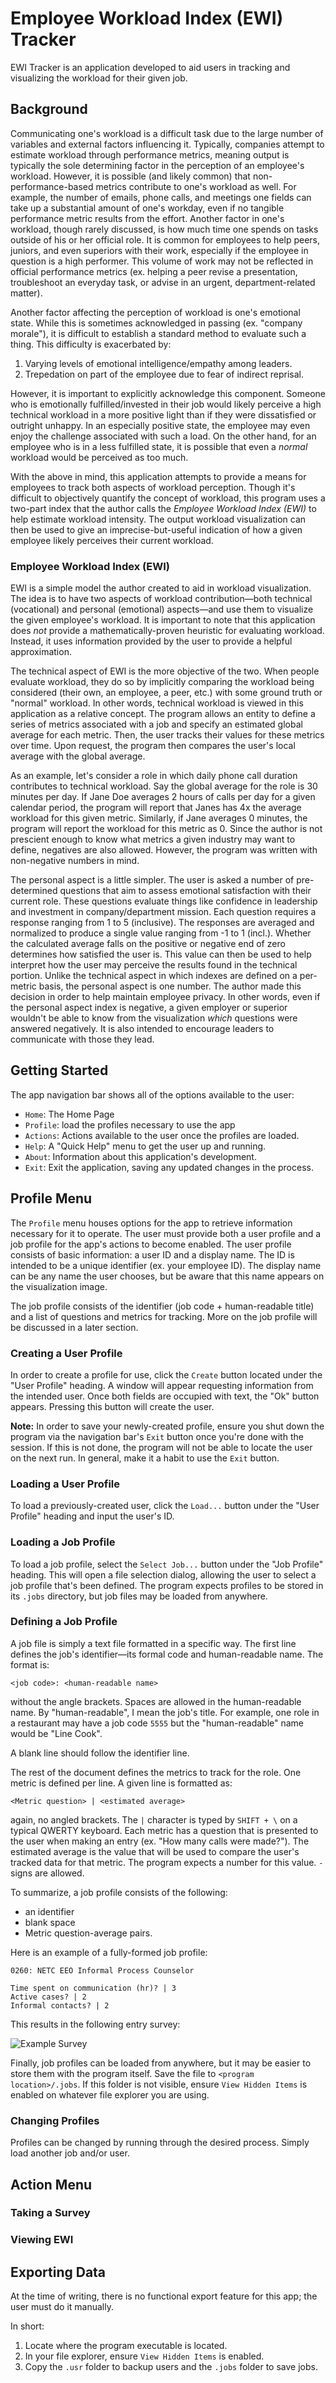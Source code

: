 # Employee Workload Index (EWI) Tracker

EWI Tracker is an application developed to aid users in tracking and visualizing the workload for
their given job.

## Background

Communicating one's workload is a difficult task due to the large number of variables and external
factors influencing it. Typically, companies attempt to estimate workload through performance
metrics, meaning output is typically the sole determining factor in the perception of an employee's
workload. However, it is possible (and likely common) that non-performance-based metrics contribute
to one's workload as well. For example, the number of emails, phone calls, and meetings one fields
can take up a substantial amount of one's workday, even if no tangible performance metric results
from the effort. Another factor in one's workload, though rarely discussed, is how much time one
spends on tasks outside of his or her official role. It is common for employees to help peers,
juniors, and even superiors with their work, especially if the employee in question is a high
performer. This volume of work may not be reflected in official performance metrics (ex. helping a
peer revise a presentation, troubleshoot an everyday task, or advise in an urgent,
department-related matter).

Another factor affecting the perception of workload is one's emotional state. While this is
sometimes acknowledged in passing (ex. "company morale"), it is difficult to establish a standard
method to evaluate such a thing. This difficulty is exacerbated by:

1. Varying levels of emotional intelligence/empathy among leaders.
2. Trepedation on part of the employee due to fear of indirect reprisal.

However, it is important to explicitly acknowledge this component. Someone who is emotionally
fulfilled/invested in their job would likely perceive a high technical workload in a more positive
light than if they were dissatisfied or outright unhappy. In an especially positive state, the
employee may even enjoy the challenge associated with such a load. On the other hand, for an
employee who is in a less fulfilled state, it is possible that even a *normal* workload would be
perceived as too much. 


With the above in mind, this application attempts to provide a means for employees to track both
aspects of workload perception. Though it's difficult to objectively quantify the concept of
workload, this program uses a two-part index that the author calls the *Employee Workload Index
(EWI)* to help estimate workload intensity. The output workload visualization can then be used to
give an imprecise-but-useful indication of how a given employee likely perceives their current
workload.

### Employee Workload Index (EWI)

EWI is a simple model the author created to aid in workload visualization. The idea is to have two
aspects of workload contribution—both technical (vocational) and personal (emotional) aspects—and
use them to visualize the given employee's workload. It is important to note that this application
does *not* provide a mathematically-proven heuristic for evaluating workload. Instead, it uses
information provided by the user to provide a helpful approximation.

The technical aspect of EWI is the more objective of the two. When people evaluate workload, they do
so by implicitly comparing the workload being considered (their own, an employee, a peer, etc.) with
some ground truth or "normal" workload. In other words, technical workload is viewed in this
application as a relative concept. The program allows an entity to define a series of metrics
associated with a job and specify an estimated global average for each metric. Then, the user tracks
their values for these metrics over time. Upon request, the program then compares the user's local
average with the global average.

As an example, let's consider a role in which daily phone call duration contributes to technical
workload. Say the global average for the role is 30 minutes per day. If Jane Doe averages 2 hours of
calls per day for a given calendar period, the program will report that Janes has 4x the average
workload for this given metric. Similarly, if Jane averages 0 minutes, the program will report the
workload for this metric as 0. Since the author is not prescient enough to know what metrics a given
industry may want to define, negatives are also allowed. However, the program was written with
non-negative numbers in mind.

The personal aspect is a little simpler. The user is asked a number of pre-determined questions that
aim to assess emotional satisfaction with their current role. These questions evaluate things like
confidence in leadership and investment in company/department mission. Each question requires a
response ranging from 1 to 5 (inclusive). The responses are averaged and normalized to produce a
single value ranging from -1 to 1 (incl.). Whether the calculated average falls on the positive or
negative end of zero determines how satisfied the user is. This value can then be used to help
interpret how the user may perceive the results found in the technical portion. Unlike the technical
aspect in which indexes are defined on a per-metric basis, the personal aspect is one number. The
author made this decision in order to help maintain employee privacy. In other words, even if the
personal aspect index is negative, a given employer or superior wouldn't be able to know from the
visualization *which* questions were answered negatively. It is also intended to encourage leaders
to communicate with those they lead.

## Getting Started

The app navigation bar shows all of the options available to the user:

- `Home`: The Home Page
- `Profile`: load the profiles necessary to use the app
- `Actions`: Actions available to the user once the profiles are loaded.
- `Help`: A "Quick Help" menu to get the user up and running.
- `About`: Information about this application's development.
- `Exit`: Exit the application, saving any updated changes in the process.

## Profile Menu

The `Profile` menu houses options for the app to retrieve information necessary for it to operate.
The user must provide both a user profile and a job profile for the app's actions to become enabled.
The user profile consists of basic information: a user ID and a display name. The ID is intended to
be a unique identifier (ex. your employee ID). The display name can be any name the user chooses,
but be aware that this name appears on the visualization image.

The job profile consists of the identifier (job code + human-readable title) and a list of questions
and metrics for tracking. More on the job profile will be discussed in a later section.

### Creating a User Profile

In order to create a profile for use, click the `Create` button located under the "User Profile"
heading. A window will appear requesting information from the intended user. Once both fields are
occupied with text, the "Ok" button appears. Pressing this button will create the user.

**Note:** In order to save your newly-created profile, ensure you shut down the program via the
navigation bar's `Exit` button once you're done with the session. If this is not done, the program
will not be able to locate the user on the next run. In general, make it a habit to use the `Exit`
button.

### Loading a User Profile

To load a previously-created user, click the `Load...` button under the "User Profile" heading and
input the user's ID.

### Loading a Job Profile

To load a job profile, select the `Select Job...` button under the "Job Profile" heading. This will
open a file selection dialog, allowing the user to select a job profile that's been defined. The
program expects profiles to be stored in its `.jobs` directory, but job files may be loaded from
anywhere.

### Defining a Job Profile

A job file is simply a text file formatted in a specific way. The first line defines the job's
identifier—its formal code and human-readable name. The format is:

```
<job code>: <human-readable name>
```
without the angle brackets. Spaces are allowed in the human-readable name. By "human-readable", I
mean the job's title. For example, one role in a restaurant may have a job code `5555` but the
"human-readable" name would be "Line Cook".

A blank line should follow the identifier line.

The rest of the document defines the metrics to track for the role. One metric is defined per line.
A given line is formatted as:

```
<Metric question> | <estimated average>
```

again, no angled brackets. The `|` character is typed by `SHIFT + \` on a typical QWERTY keyboard.
Each metric has a question that is presented to the user when making an entry (ex. "How many calls
were made?"). The estimated average is the value that will be used to compare the user's tracked
data for that metric. The program expects a number for this value. `-` signs are allowed.

To summarize, a job profile consists of the following:

- an identifier
- blank space
- Metric question-average pairs.

Here is an example of a fully-formed job profile:

```
0260: NETC EEO Informal Process Counselor

Time spent on communication (hr)? | 3
Active cases? | 2
Informal contacts? | 2
```

This results in the following entry survey:

![Example Survey](https://github.com/tjdwill/ewi/blob/assets/ewiTrackerImgs/exTechSurvey.png)

Finally, job profiles can be loaded from anywhere, but it may be easier to store them with the
program itself. Save the file to `<program location>/.jobs`. If this folder is not visible, ensure
`View Hidden Items` is enabled on whatever file explorer you are using.

### Changing Profiles

Profiles can be changed by running through the desired process. Simply load another job and/or user.

## Action Menu

### Taking a Survey

### Viewing EWI

## Exporting Data 

At the time of writing, there is no functional export feature for this app; the user must do it
manually. 

In short:

1. Locate where the program executable is located.
2. In your file explorer, ensure `View Hidden Items` is enabled.
3. Copy the `.usr` folder to backup users and the `.jobs` folder to save jobs.